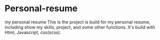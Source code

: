 # Personal-resume
my personal resume
This is the project is build for my personal resume, including show my skills, project, and some other functions.
It's build with Html, Javascript, css(scss).
